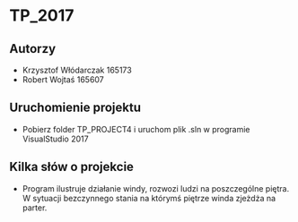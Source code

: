 # TP_2017

## Autorzy

* Krzysztof Włódarczak 165173
* Robert Wojtaś 165607

## Uruchomienie projektu 

* Pobierz folder TP_PROJECT4 i uruchom plik .sln w programie VisualStudio 2017

## Kilka słów o projekcie

* Program ilustruje działanie windy, rozwozi ludzi na poszczególne piętra. W sytuacji bezczynnego stania na którymś piętrze winda zjeżdża na parter. 
